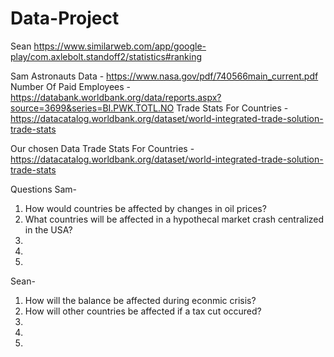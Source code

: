 # Data-Project
Sean
https://www.similarweb.com/app/google-play/com.axlebolt.standoff2/statistics#ranking

Sam
Astronauts Data - https://www.nasa.gov/pdf/740566main_current.pdf
Number Of Paid Employees - https://databank.worldbank.org/data/reports.aspx?source=3699&series=BI.PWK.TOTL.NO
Trade Stats For Countries - https://datacatalog.worldbank.org/dataset/world-integrated-trade-solution-trade-stats

Our chosen Data
Trade Stats For Countries - https://datacatalog.worldbank.org/dataset/world-integrated-trade-solution-trade-stats

Questions
Sam-
1. How would countries be affected by changes in oil prices?
2. What countries will be affected in a hypothecal market crash centralized in the USA?
3.
4.
5.

Sean-
1. How will the balance be affected during econmic crisis?
2. How will other countries be affected if a tax cut occured?
3.
4.
5.
